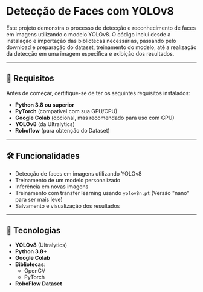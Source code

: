 # Detecção de Faces com YOLOv8

Este projeto demonstra o processo de detecção e reconhecimento de faces em imagens utilizando o modelo YOLOv8. O código inclui desde a instalação e importação das bibliotecas necessárias, passando pelo download e preparação do dataset, treinamento do modelo, até a realização da detecção em uma imagem específica e exibição dos resultados.

---

## 📌 Requisitos

Antes de começar, certifique-se de ter os seguintes requisitos instalados:

- **Python 3.8 ou superior**
- **PyTorch** (compatível com sua GPU/CPU)
- **Google Colab** (opcional, mas recomendado para uso com GPU)
- **YOLOv8** (da Ultralytics)
- **Roboflow** (para obtenção do Dataset)

---

## 🛠️ Funcionalidades
- Detecção de faces em imagens utilizando YOLOv8
- Treinamento de um modelo personalizado
- Inferência em novas imagens
- Treinamento com transfer learning usando `yolov8n.pt` (Versão "nano" para ser mais leve)
- Salvamento e visualização dos resultados

---

## 🧩 Tecnologias
- **YOLOv8** (Ultralytics)
- **Python 3.8+**
- **Google Colab**
- **Bibliotecas**:
  - OpenCV
  - PyTorch
- **RoboFlow Dataset**

  

